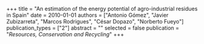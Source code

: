 +++
title = "An estimation of the energy potential of agro-industrial residues in Spain"
date = 2010-01-01
authors = ["Antonio Gómez", "Javier Zubizarreta", "Marcos Rodrigues", "César Dopazo", "Norberto Fueyo"]
publication_types = ["2"]
abstract = ""
selected = false
publication = "*Resources, Conservation and Recycling*"
+++

